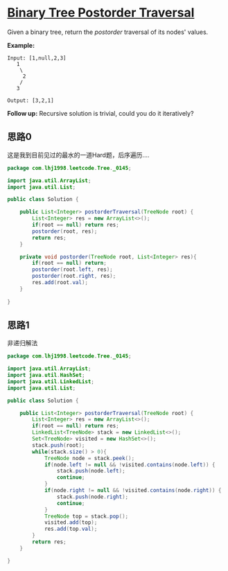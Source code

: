 # [Binary Tree Postorder Traversal](https://leetcode.com/problems/binary-tree-postorder-traversal/)

Given a binary tree, return the *postorder* traversal of its nodes' values.

**Example:**

```
Input: [1,null,2,3]
   1
    \
     2
    /
   3

Output: [3,2,1]
```

**Follow up:** Recursive solution is trivial, could you do it iteratively?

## 思路0

这是我到目前见过的最水的一道Hard题，后序遍历....

```java
package com.lhj1998.leetcode.Tree._0145;

import java.util.ArrayList;
import java.util.List;

public class Solution {

    public List<Integer> postorderTraversal(TreeNode root) {
        List<Integer> res = new ArrayList<>();
        if(root == null) return res;
        postorder(root, res);
        return res;
    }

    private void postorder(TreeNode root, List<Integer> res){
        if(root == null) return;
        postorder(root.left, res);
        postorder(root.right, res);
        res.add(root.val);
    }
    
}

```

## 思路1

非递归解法

```java
package com.lhj1998.leetcode.Tree._0145;

import java.util.ArrayList;
import java.util.HashSet;
import java.util.LinkedList;
import java.util.List;

public class Solution {

    public List<Integer> postorderTraversal(TreeNode root) {
        List<Integer> res = new ArrayList<>();
        if(root == null) return res;
        LinkedList<TreeNode> stack = new LinkedList<>();
        Set<TreeNode> visited = new HashSet<>();
        stack.push(root);
        while(stack.size() > 0){
            TreeNode node = stack.peek();
            if(node.left != null && !visited.contains(node.left)) {
                stack.push(node.left);
                continue;
            }
            if(node.right != null && !visited.contains(node.right)) {
                stack.push(node.right);
                continue;
            }
            TreeNode top = stack.pop();
            visited.add(top);
            res.add(top.val);
        }
        return res;
    }

}

```

